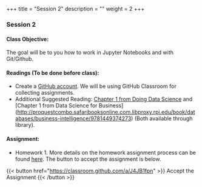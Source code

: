 +++
title = "Session 2"
description = ""
weight = 2
+++

### Session 2 

#### Class Objective:
The goal will be to you how to work in Jupyter Notebooks and with Git/Github.

#### Readings (To be done before class):
- Create a [GitHub account](https://github.com). We will be using GitHub Classroom for collecting assignments.
- Additional Suggested Reading: [Chapter 1 from Doing Data Science](http://proquestcombo.safaribooksonline.com.libproxy.rpi.edu/book/databases/9781449363871) and [Chapter 1 from Data Science for Business] (http://proquestcombo.safaribooksonline.com.libproxy.rpi.edu/book/databases/business-intelligence/9781449374273) (Both available through library).

#### Assignment:
- Homework 1. More details on the homework assignment process can be found [here](/mgmt6560-sp18/assignments/). The button to accept the assignment is below.

{{< button href="https://classroom.github.com/a/J4JB1fpn" >}} Accept the Assignment {{< /button >}}
